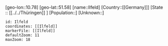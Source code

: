 ﻿---
location: [51.58,10.78]
mapzoom: [7,12] 
mapmarker: city 
type: City
tags:
- geo/City


SpocWebEntityId: 31096
isDeleted: false
confidential: public

---
[geo-lon::10.78]
[geo-lat::51.58]
[name::Ilfeld]
[Country::[[Germany]]]
[State :: [[../../Thüringen]] ]
[Population::]
[Unknown::]


```leaflet
id: Ilfeld
coordinates: [[Ilfeld]]
markerFile: [[Ilfeld]]
defaultZoom: 11 
maxZoom: 18
```
